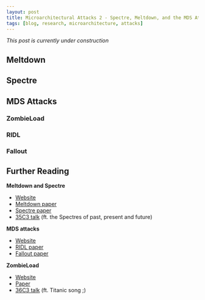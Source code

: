 ```yaml
---
layout: post
title: Microarchitectural Attacks 2 - Spectre, Meltdown, and the MDS Attacks
tags: [blog, research, microarchitecture, attacks]
---
```


*This post is currently under construction*

## Meltdown

## Spectre

## MDS Attacks

### ZombieLoad

### RIDL

### Fallout

## Further Reading

**Meltdown and Spectre** 
* [Website](https://meltdownattack.com/)
* [Meltdown paper](https://meltdownattack.com/meltdown.pdf)
* [Spectre paper](https://spectreattack.com/spectre.pdf)
* [35C3 talk](https://media.ccc.de/v/35c3-9893-a_christmas_carol_-_the_spectres_of_the_past_present_and_future) (ft. the Spectres of past, present and future)

**MDS attacks**
* [Website](https://mdsattacks.com/)
* [RIDL paper](https://mdsattacks.com/files/ridl.pdf)
* [Fallout paper](https://mdsattacks.com/files/fallout.pdf)

**ZombieLoad**
* [Website](https://zombieloadattack.com/)
* [Paper](https://zombieloadattack.com/zombieload.pdf)
* [36C3 talk](https://media.ccc.de/v/36c3-10754-zombieload_attack) (ft. Titanic song ;)

